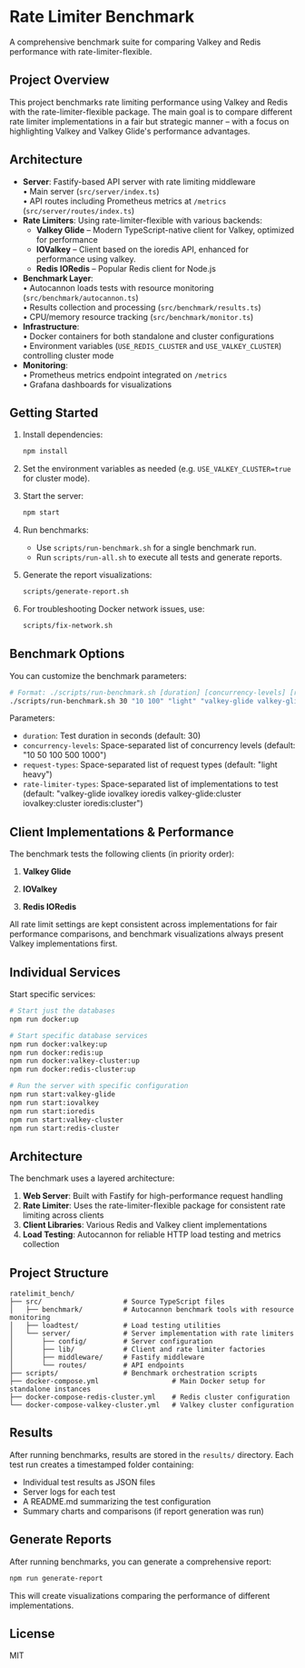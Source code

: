 # Rate Limiter Benchmark

A comprehensive benchmark suite for comparing Valkey and Redis performance with rate-limiter-flexible.

## Project Overview

This project benchmarks rate limiting performance using Valkey and Redis with the rate-limiter-flexible package. The main goal is to compare different rate limiter implementations in a fair but strategic manner – with a focus on highlighting Valkey and Valkey Glide's performance advantages.

## Architecture

- **Server**: Fastify-based API server with rate limiting middleware  
  • Main server (`src/server/index.ts`)  
  • API routes including Prometheus metrics at `/metrics` (`src/server/routes/index.ts`)
- **Rate Limiters**: Using rate-limiter-flexible with various backends:
  - **Valkey Glide** – Modern TypeScript-native client for Valkey, optimized for performance
  - **IOValkey** – Client based on the ioredis API, enhanced for performance using valkey.
  - **Redis IORedis** – Popular Redis client for Node.js
- **Benchmark Layer**:  
  • Autocannon loads tests with resource monitoring (`src/benchmark/autocannon.ts`)  
  • Results collection and processing (`src/benchmark/results.ts`)  
  • CPU/memory resource tracking (`src/benchmark/monitor.ts`)
- **Infrastructure**:  
  • Docker containers for both standalone and cluster configurations  
  • Environment variables (`USE_REDIS_CLUSTER` and `USE_VALKEY_CLUSTER`) controlling cluster mode
- **Monitoring**:  
  • Prometheus metrics endpoint integrated on `/metrics`  
  • Grafana dashboards for visualizations

## Getting Started

1. Install dependencies:

   ```bash
   npm install
   ```

2. Set the environment variables as needed (e.g. `USE_VALKEY_CLUSTER=true` for cluster mode).
3. Start the server:

   ```bash
   npm start
   ```

4. Run benchmarks:
   - Use `scripts/run-benchmark.sh` for a single benchmark run.
   - Run `scripts/run-all.sh` to execute all tests and generate reports.
5. Generate the report visualizations:

   ```bash
   scripts/generate-report.sh
   ```

6. For troubleshooting Docker network issues, use:

   ```bash
   scripts/fix-network.sh
   ```

## Benchmark Options

You can customize the benchmark parameters:

```bash
# Format: ./scripts/run-benchmark.sh [duration] [concurrency-levels] [request-types] [rate-limiter-types]
./scripts/run-benchmark.sh 30 "10 100" "light" "valkey-glide valkey-glide:cluster"
```

Parameters:

- `duration`: Test duration in seconds (default: 30)
- `concurrency-levels`: Space-separated list of concurrency levels (default: "10 50 100 500 1000")
- `request-types`: Space-separated list of request types (default: "light heavy")
- `rate-limiter-types`: Space-separated list of implementations to test (default: "valkey-glide iovalkey ioredis valkey-glide:cluster iovalkey:cluster ioredis:cluster")

## Client Implementations & Performance

The benchmark tests the following clients (in priority order):

1. **Valkey Glide**  

2. **IOValkey**

3. **Redis IORedis**

All rate limit settings are kept consistent across implementations for fair performance comparisons, and benchmark visualizations always present Valkey implementations first.

## Individual Services

Start specific services:

```bash
# Start just the databases
npm run docker:up

# Start specific database services
npm run docker:valkey:up
npm run docker:redis:up
npm run docker:valkey-cluster:up
npm run docker:redis-cluster:up

# Run the server with specific configuration
npm run start:valkey-glide
npm run start:iovalkey
npm run start:ioredis
npm run start:valkey-cluster
npm run start:redis-cluster
```

## Architecture

The benchmark uses a layered architecture:

1. **Web Server**: Built with Fastify for high-performance request handling
2. **Rate Limiter**: Uses the rate-limiter-flexible package for consistent rate limiting across clients
3. **Client Libraries**: Various Redis and Valkey client implementations
4. **Load Testing**: Autocannon for reliable HTTP load testing and metrics collection

## Project Structure

```
ratelimit_bench/
├── src/                    # Source TypeScript files
│   ├── benchmark/          # Autocannon benchmark tools with resource monitoring
│   ├── loadtest/           # Load testing utilities
│   └── server/             # Server implementation with rate limiters
│       ├── config/         # Server configuration
│       ├── lib/            # Client and rate limiter factories
│       ├── middleware/     # Fastify middleware
│       └── routes/         # API endpoints
├── scripts/                # Benchmark orchestration scripts
├── docker-compose.yml                  # Main Docker setup for standalone instances
├── docker-compose-redis-cluster.yml    # Redis cluster configuration
└── docker-compose-valkey-cluster.yml   # Valkey cluster configuration
```

## Results

After running benchmarks, results are stored in the `results/` directory. Each test run creates a timestamped folder containing:

- Individual test results as JSON files
- Server logs for each test
- A README.md summarizing the test configuration
- Summary charts and comparisons (if report generation was run)

## Generate Reports

After running benchmarks, you can generate a comprehensive report:

```bash
npm run generate-report
```

This will create visualizations comparing the performance of different implementations.

## License

MIT
